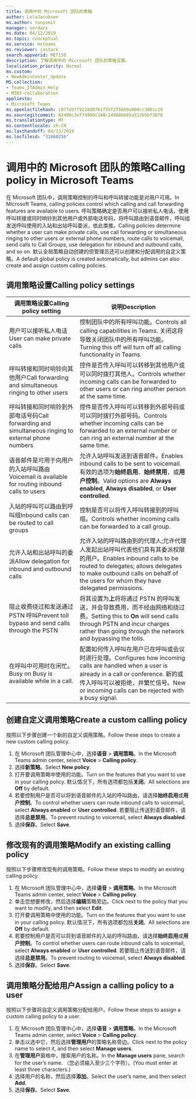 ```yaml
---
title: 调用中的 Microsoft 团队的策略
author: LolaJacobsen
ms.author: tonysmit
manager: serdars
ms.date: 04/12/2019
ms.topic: conceptual
ms.service: msteams
ms.reviewer: jastark
search.appverid: MET150
description: 了解调用中的 Microsoft 团队的策略设置。
localization_priority: Normal
ms.custom:
- NewAdminCenter_Update
MS.collection:
- Teams_ITAdmin_Help
- M365-collaboration
appliesto:
- Microsoft Teams
ms.openlocfilehash: c97fd5ff9228d0761f55f2f56b9a908cc3861c29
ms.sourcegitcommit: 82490c2ef74900c348c14968b605a313b5bf3078
ms.translationtype: MT
ms.contentlocale: zh-CN
ms.lasthandoff: 04/13/2019
ms.locfileid: "31860256"
---
```

<a name="calling-policy-in-microsoft-teams"></a><span data-ttu-id="4cb57-103">调用中的 Microsoft 团队的策略</span><span class="sxs-lookup"><span data-stu-id="4cb57-103">Calling policy in Microsoft Teams</span></span>
==========================================

<span data-ttu-id="4cb57-104">在 Microsoft 团队中，调用策略控制的呼叫和呼叫转接功能是对用户可用。</span><span class="sxs-lookup"><span data-stu-id="4cb57-104">In Microsoft Teams, calling policies control which calling and call forwarding features are available to users.</span></span> <span data-ttu-id="4cb57-105">呼叫策略确定是否用户可以接听私人电话，使用呼叫转接或同时响铃到其他用户或外部电话号码，将呼叫路由到语音邮件，呼叫组发送呼叫使用的入站和出站呼叫委派，依此类推。</span><span class="sxs-lookup"><span data-stu-id="4cb57-105">Calling policies determine whether a user can make private calls, use call forwarding or  simultaneous ringing to other users or external phone numbers, route calls to voicemail, send calls to Call Groups, use delegation for inbound and outbound calls, and so on.</span></span> <span data-ttu-id="4cb57-106">默认全局策略自动创建的但管理员还可以创建和分配调用的自定义策略。</span><span class="sxs-lookup"><span data-stu-id="4cb57-106">A default global policy is created automatically, but admins can also create and assign custom calling policies.</span></span>

## <a name="calling-policy-settings"></a><span data-ttu-id="4cb57-107">调用策略设置</span><span class="sxs-lookup"><span data-stu-id="4cb57-107">Calling policy settings</span></span>

|<span data-ttu-id="4cb57-108">调用策略设置</span><span class="sxs-lookup"><span data-stu-id="4cb57-108">Calling policy setting</span></span> | <span data-ttu-id="4cb57-109">说明</span><span class="sxs-lookup"><span data-stu-id="4cb57-109">Description</span></span> |
|-----------------------|-------------|
|<span data-ttu-id="4cb57-110">用户可以接听私人电话</span><span class="sxs-lookup"><span data-stu-id="4cb57-110">User can make private calls</span></span> | <span data-ttu-id="4cb57-111">控制团队中的所有呼叫功能。</span><span class="sxs-lookup"><span data-stu-id="4cb57-111">Controls all calling capabilities in Teams.</span></span> <span data-ttu-id="4cb57-112">关闭这将导致关闭团队中的所有呼叫功能。</span><span class="sxs-lookup"><span data-stu-id="4cb57-112">Turning this off will turn off all calling functionality in Teams.</span></span>|
|<span data-ttu-id="4cb57-113">呼叫转接和同时响铃向其他用户</span><span class="sxs-lookup"><span data-stu-id="4cb57-113">Call forwarding and simultaneous ringing to other users</span></span> | <span data-ttu-id="4cb57-114">控件是否传入呼叫可以转移到其他用户或可以同时拨打其他人。</span><span class="sxs-lookup"><span data-stu-id="4cb57-114">Controls whether incoming calls can be forwarded to other users or can ring another person at the same time.</span></span> |
|<span data-ttu-id="4cb57-115">呼叫转接和同时响铃到外部电话号码</span><span class="sxs-lookup"><span data-stu-id="4cb57-115">Call forwarding and simultaneous ringing to external phone numbers</span></span> | <span data-ttu-id="4cb57-116">控件是否传入呼叫可以转移到外部号码或可以同时拨打外部号码。</span><span class="sxs-lookup"><span data-stu-id="4cb57-116">Controls whether incoming calls can be forwarded to an external number or can ring an external number at the same time.</span></span>|
|<span data-ttu-id="4cb57-117">语音邮件是可用于向用户的入站呼叫路由</span><span class="sxs-lookup"><span data-stu-id="4cb57-117">Voicemail is available for routing inbound calls to users</span></span> | <span data-ttu-id="4cb57-118">允许入站呼叫发送到语音邮件。</span><span class="sxs-lookup"><span data-stu-id="4cb57-118">Enables inbound calls to be sent to voicemail.</span></span> <span data-ttu-id="4cb57-119">有效的选项为**始终启用**、**始终禁用**，或**用户控制**。</span><span class="sxs-lookup"><span data-stu-id="4cb57-119">Valid options are **Always enabled**, **Always disabled**, or **User controlled**.</span></span> |
|<span data-ttu-id="4cb57-120">入站的呼叫可以路由到呼叫组</span><span class="sxs-lookup"><span data-stu-id="4cb57-120">Inbound calls can be routed to call groups</span></span> | <span data-ttu-id="4cb57-121">控制是否可以将传入呼叫转接到的呼叫组。</span><span class="sxs-lookup"><span data-stu-id="4cb57-121">Controls whether incoming calls can be forwarded to a call group.</span></span>  |
|<span data-ttu-id="4cb57-122">允许入站和出站呼叫的委派</span><span class="sxs-lookup"><span data-stu-id="4cb57-122">Allow delegation for inbound and outbound calls</span></span> | <span data-ttu-id="4cb57-123">允许入站的呼叫路由到的代理人;允许代理人发起出站呼叫代表他们具有其委派权限的用户。</span><span class="sxs-lookup"><span data-stu-id="4cb57-123">Enables inbound calls to be routed to delegates; allows delegates to make outbound calls on behalf of the users for whom they have delegated permissions.</span></span> |
|<span data-ttu-id="4cb57-124">阻止收费绕过和发送通过 PSTN 呼叫</span><span class="sxs-lookup"><span data-stu-id="4cb57-124">Prevent toll bypass and send calls through the PSTN</span></span> | <span data-ttu-id="4cb57-125">将其设置为**上**将将通过 PSTN 的呼叫发送，并会导致费用，而不经由网络和绕过费。</span><span class="sxs-lookup"><span data-stu-id="4cb57-125">Setting this to **On** will send calls through PSTN and incur charges rather than going through the network and bypassing the tolls.</span></span> |
|<span data-ttu-id="4cb57-126">在呼叫中可用时在闲忙。</span><span class="sxs-lookup"><span data-stu-id="4cb57-126">Busy on Busy is available while in a call.</span></span>| <span data-ttu-id="4cb57-127">配置如何传入呼叫在用户已在呼叫或会议时进行处理。</span><span class="sxs-lookup"><span data-stu-id="4cb57-127">Configures how incoming calls are handled when a user is already in a call or conference.</span></span> <span data-ttu-id="4cb57-128">新的或传入呼叫可以被拒绝，并繁忙信号。</span><span class="sxs-lookup"><span data-stu-id="4cb57-128">New or incoming calls can be rejected with a busy signal.</span></span> |

## <a name="create-a-custom-calling-policy"></a><span data-ttu-id="4cb57-129">创建自定义调用策略</span><span class="sxs-lookup"><span data-stu-id="4cb57-129">Create a custom calling policy</span></span>

<span data-ttu-id="4cb57-130">按照以下步骤创建一个新的自定义调用策略。</span><span class="sxs-lookup"><span data-stu-id="4cb57-130">Follow these steps to create a new custom calling policy.</span></span>

1. <span data-ttu-id="4cb57-131">在 Microsoft 团队管理中心中，选择**语音** > **调用策略**。</span><span class="sxs-lookup"><span data-stu-id="4cb57-131">In the Microsoft Teams admin center, select **Voice** > **Calling policy**.</span></span>
2. <span data-ttu-id="4cb57-132">选择**新策略**。</span><span class="sxs-lookup"><span data-stu-id="4cb57-132">Select **New policy**.</span></span>
3. <span data-ttu-id="4cb57-133">打开要调用策略中使用的功能。</span><span class="sxs-lookup"><span data-stu-id="4cb57-133">Turn on the features that you want to use in your calling policy.</span></span> <span data-ttu-id="4cb57-134">默认情况下，所有选项都包括**关闭**。</span><span class="sxs-lookup"><span data-stu-id="4cb57-134">All selections are **Off** by default.</span></span>
4. <span data-ttu-id="4cb57-135">若要控制用户是否可以将到语音邮件的入站的呼叫路由，请选择**始终启用**或**用户控制**。</span><span class="sxs-lookup"><span data-stu-id="4cb57-135">To control whether users can route inbound calls to voicemail, select **Always enabled** or **User controlled**.</span></span> <span data-ttu-id="4cb57-136">若要阻止传送到语音邮件，请选择**总是禁用**。</span><span class="sxs-lookup"><span data-stu-id="4cb57-136">To prevent routing to voicemail, select **Always disabled**.</span></span>
5. <span data-ttu-id="4cb57-137">选择**保存**。</span><span class="sxs-lookup"><span data-stu-id="4cb57-137">Select **Save**.</span></span>

## <a name="modify-an-existing-calling-policy"></a><span data-ttu-id="4cb57-138">修改现有的调用策略</span><span class="sxs-lookup"><span data-stu-id="4cb57-138">Modify an existing calling policy</span></span>

<span data-ttu-id="4cb57-139">按照以下步骤修改现有的调用策略。</span><span class="sxs-lookup"><span data-stu-id="4cb57-139">Follow these steps to modify an existing calling policy.</span></span>

1. <span data-ttu-id="4cb57-140">在 Microsoft 团队管理中心中，选择**语音** > **调用策略**。</span><span class="sxs-lookup"><span data-stu-id="4cb57-140">In the Microsoft Teams admin center, select **Voice** > **Calling policy**.</span></span>
2. <span data-ttu-id="4cb57-141">单击您想要修改，然后选择**编辑**策略旁边。</span><span class="sxs-lookup"><span data-stu-id="4cb57-141">Click next to the policy that you want to modify, and then select **Edit**.</span></span>
3. <span data-ttu-id="4cb57-142">打开要调用策略中使用的功能。</span><span class="sxs-lookup"><span data-stu-id="4cb57-142">Turn on the features that you want to use in your calling policy.</span></span> <span data-ttu-id="4cb57-143">默认情况下，所有选项都包括**关闭**。</span><span class="sxs-lookup"><span data-stu-id="4cb57-143">All selections are **Off** by default.</span></span>
4. <span data-ttu-id="4cb57-144">若要控制用户是否可以将到语音邮件的入站的呼叫路由，请选择**始终启用**或**用户控制**。</span><span class="sxs-lookup"><span data-stu-id="4cb57-144">To control whether users can route inbound calls to voicemail, select **Always enabled** or **User controlled**.</span></span> <span data-ttu-id="4cb57-145">若要阻止传送到语音邮件，请选择**总是禁用**。</span><span class="sxs-lookup"><span data-stu-id="4cb57-145">To prevent routing to voicemail, select **Always disabled**.</span></span>
5. <span data-ttu-id="4cb57-146">选择**保存**。</span><span class="sxs-lookup"><span data-stu-id="4cb57-146">Select **Save**.</span></span>

## <a name="assign-a-calling-policy-to-a-user"></a><span data-ttu-id="4cb57-147">调用策略分配给用户</span><span class="sxs-lookup"><span data-stu-id="4cb57-147">Assign a calling policy to a user</span></span>

<span data-ttu-id="4cb57-148">按照以下步骤将自定义调用策略分配给用户。</span><span class="sxs-lookup"><span data-stu-id="4cb57-148">Follow these steps to assign a custom calling policy to a user.</span></span>

1. <span data-ttu-id="4cb57-149">在 Microsoft 团队管理中心中，选择**语音** > **调用策略**。</span><span class="sxs-lookup"><span data-stu-id="4cb57-149">In the Microsoft Teams admin center, select **Voice** > **Calling policy**.</span></span>
2. <span data-ttu-id="4cb57-150">单击以选中它，然后选择**管理用户**的策略名称旁边。</span><span class="sxs-lookup"><span data-stu-id="4cb57-150">Click next to the policy name to select it, and then select **Manage users**.</span></span>
3. <span data-ttu-id="4cb57-151">在**管理用户**窗格中，搜索用户的名称。</span><span class="sxs-lookup"><span data-stu-id="4cb57-151">In the **Manage users** pane, search for the user’s name.</span></span> <span data-ttu-id="4cb57-152">（您必须输入至少三个字符）。</span><span class="sxs-lookup"><span data-stu-id="4cb57-152">(You must enter at least three characters.)</span></span>
4. <span data-ttu-id="4cb57-153">选择用户的名称，然后选择**添加**。</span><span class="sxs-lookup"><span data-stu-id="4cb57-153">Select the user’s name, and then select **Add**.</span></span>
5. <span data-ttu-id="4cb57-154">选择**保存**。</span><span class="sxs-lookup"><span data-stu-id="4cb57-154">Select **Save**.</span></span>
